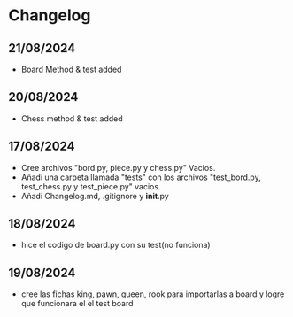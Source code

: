 # Changelog

## 21/08/2024
- Board Method & test added

## 20/08/2024

- Chess method & test added

## 17/08/2024

- Cree archivos "bord.py, piece.py y chess.py" Vacios.
- Añadi una carpeta llamada "tests" con los archivos "test_bord.py, test_chess.py y test_piece.py" vacios. 
- Añadi Changelog.md, .gitignore y __init__.py 

## 18/08/2024
- hice el codigo de board.py con su test(no funciona)

## 19/08/2024
- cree las fichas king, pawn, queen, rook para importarlas a board y logre que funcionara el el test board